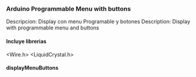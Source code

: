 ### Arduino Programmable Menu with buttons
Descripcion: Display con menu Programable y botones
Description: Display with programmable menu and buttons

#### Incluye librerias
<Wire.h>
<LiquidCrystal.h>

#### displayMenuButtons
